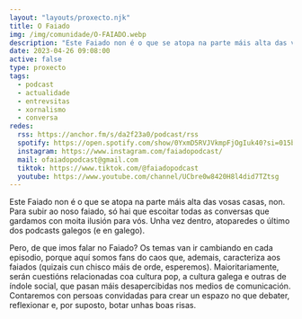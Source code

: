 ```yaml
---
layout: "layouts/proxecto.njk"
title: O Faiado
img: /img/comunidade/O-FAIADO.webp
description: "Este Faiado non é o que se atopa na parte máis alta das vosas casas, non. Para subir ao noso faiado, só hai que escoitar todas as conversas que gardamos con moita ilusión para vós. Unha vez dentro, atoparedes o último dos podcasts galegos (e en galego)."
date: 2023-04-26 09:08:00
active: false
type: proxecto
tags:
  - podcast
  - actualidade
  - entrevsitas
  - xornalismo
  - conversa
redes:
  rss: https://anchor.fm/s/da2f23a0/podcast/rss
  spotify: https://open.spotify.com/show/0YxmD5RVJVkmpFjOgIuk40?si=015b59aca809464b
  instagram: https://www.instagram.com/faiadopodcast/
  mail: ofaiadopodcast@gmail.com
  tiktok: https://www.tiktok.com/@faiadopodcast
  youtube: https://www.youtube.com/channel/UCbre0w8420H8l4did7TZtsg
---
```

Este Faiado non é o que se atopa na parte máis alta das vosas casas, non. Para subir ao noso faiado, só hai que escoitar todas as conversas que gardamos con moita ilusión para vós. Unha vez dentro, atoparedes o último dos podcasts galegos (e en galego).

Pero, de que imos falar no Faiado? Os temas van ir cambiando en cada episodio, porque aquí somos fans do caos que, ademais, caracteriza aos faiados (quizais cun chisco máis de orde, esperemos).
Maioritariamente, serán cuestións relacionadas coa cultura pop, a cultura galega e outras de índole social, que pasan máis desapercibidas nos medios de comunicación. Contaremos con persoas convidadas para crear un espazo no que debater, reflexionar e, por suposto, botar unhas boas risas.